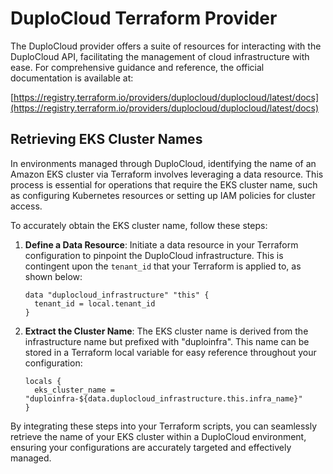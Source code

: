 # DuploCloud Terraform Provider

The DuploCloud provider offers a suite of resources for interacting with the DuploCloud API, facilitating the management of cloud infrastructure with ease. For comprehensive guidance and reference, the official documentation is available at:

[https://registry.terraform.io/providers/duplocloud/duplocloud/latest/docs](https://registry.terraform.io/providers/duplocloud/duplocloud/latest/docs)

## Retrieving EKS Cluster Names

In environments managed through DuploCloud, identifying the name of an Amazon EKS cluster via Terraform involves leveraging a data resource. This process is essential for operations that require the EKS cluster name, such as configuring Kubernetes resources or setting up IAM policies for cluster access.

To accurately obtain the EKS cluster name, follow these steps:

1. **Define a Data Resource**: Initiate a data resource in your Terraform configuration to pinpoint the DuploCloud infrastructure. This is contingent upon the `tenant_id` that your Terraform is applied to, as shown below:

    ```hcl
    data "duplocloud_infrastructure" "this" {
      tenant_id = local.tenant_id
    }
    ```

2. **Extract the Cluster Name**: The EKS cluster name is derived from the infrastructure name but prefixed with "duploinfra". This name can be stored in a Terraform local variable for easy reference throughout your configuration:

    ```hcl
    locals {
      eks_cluster_name = "duploinfra-${data.duplocloud_infrastructure.this.infra_name}"
    }
    ```

By integrating these steps into your Terraform scripts, you can seamlessly retrieve the name of your EKS cluster within a DuploCloud environment, ensuring your configurations are accurately targeted and effectively managed.